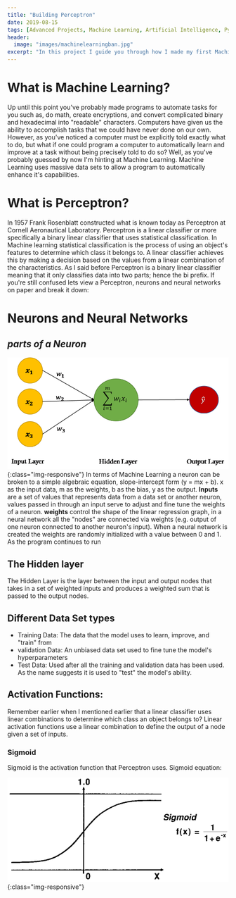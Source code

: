 ```yaml
---
title: "Building Perceptron"
date: 2019-08-15
tags: [Advanced Projects, Machine Learning, Artificial Intelligence, Python]
header:
  image: "images/machinelearningban.jpg"
excerpt: "In this project I guide you through how I made my first Machine Learning Model, Perceptron. Perceptron is a fantastic introduction to the world of Machine Learning and Artificial Intelligence"
---
```

# What is Machine Learning?
Up until this point you've probably made programs to automate tasks for you such as, do math, create encryptions, and convert complicated binary and hexadecimal into "readable" characters. Computers have given us the ability to accomplish tasks that we could have never done on our own. However, as you've noticed a computer must be explicitly told exactly what to do, but what if one could program a computer to automatically learn and improve at a task without being precisely told to do so? Well, as you've probably guessed by now I'm hinting at Machine Learning. Machine Learning uses massive data sets to allow a program to automatically enhance it's capabilities.

# What is Perceptron?
In 1957 Frank Rosenblatt constructed what is known today as Perceptron at Cornell Aeronautical Laboratory. Perceptron is a linear classifier or more specifically a binary linear classifier that uses statistical classification. In Machine learning statistical classification is the process of using an object's features to determine which class it belongs to. A linear classifier achieves this by making a decision based on the values from a linear combination of the characteristics. As I said before Perceptron is a binary linear classifier meaning that it only classifies data into two parts; hence the bi prefix. If you're still confused lets view a Perceptron, neurons and neural networks on paper and break it down:


# Neurons and Neural Networks
## *parts of a Neuron*
![Perceptron](/images/better_image.jpg){:class="img-responsive"}
In terms of Machine Learning a neuron can be broken to a simple algebraic equation, slope-intercept form (y = mx + b). x as the input data, m as the weights, b as the bias, y as the output. **Inputs** are a set of values that represents data from a data set or another neuron, values passed in through an input serve to adjust and fine tune the weights of a neuron. **weights** control the shape of the linear regression graph, in a neural network all the "nodes" are connected via weights (e.g. output of one neuron connected to another neuron's input). When a neural network is created the weights are randomly initialized with a value between 0 and 1. As the program continues to run


## The Hidden layer
The Hidden Layer is the layer between the input and output nodes that takes in a set of weighted inputs and produces a weighted sum that is passed to the output nodes.

## Different Data Set types
* Training Data: The data that the model uses to learn, improve, and "train" from
* validation Data: An unbiased data set used to fine tune the model's hyperparameters
* Test Data: Used after all the training and validation data has been used. As the name suggests it is used to "test" the model's ability.

## Activation Functions:
Remember earlier when I mentioned earlier that a linear classifier uses linear combinations to determine which class an object belongs to? Linear activation functions use a linear combination to define the output of a node given a set of inputs.
### Sigmoid
Sigmoid is the activation function that Perceptron uses. Sigmoid equation:

![Perceptron](/images/sigmoid.jpg){:class="img-responsive"}

